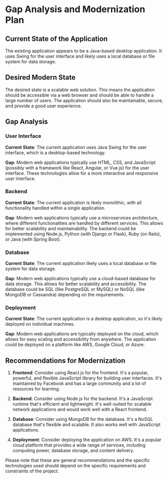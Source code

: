 # Gap Analysis and Modernization Plan

## Current State of the Application

The existing application appears to be a Java-based desktop application. It uses Swing for the user interface and likely uses a local database or file system for data storage.

## Desired Modern State

The desired state is a scalable web solution. This means the application should be accessible via a web browser and should be able to handle a large number of users. The application should also be maintainable, secure, and provide a good user experience.

## Gap Analysis

### User Interface

**Current State**: The current application uses Java Swing for the user interface, which is a desktop-based technology.

**Gap**: Modern web applications typically use HTML, CSS, and JavaScript (possibly with a framework like React, Angular, or Vue.js) for the user interface. These technologies allow for a more interactive and responsive user interface.

### Backend

**Current State**: The current application is likely monolithic, with all functionality handled within a single application.

**Gap**: Modern web applications typically use a microservices architecture, where different functionalities are handled by different services. This allows for better scalability and maintainability. The backend could be implemented using Node.js, Python (with Django or Flask), Ruby (on Rails), or Java (with Spring Boot).

### Database

**Current State**: The current application likely uses a local database or file system for data storage.

**Gap**: Modern web applications typically use a cloud-based database for data storage. This allows for better scalability and accessibility. The database could be SQL (like PostgreSQL or MySQL) or NoSQL (like MongoDB or Cassandra) depending on the requirements.

### Deployment

**Current State**: The current application is a desktop application, so it's likely deployed on individual machines.

**Gap**: Modern web applications are typically deployed on the cloud, which allows for easy scaling and accessibility from anywhere. The application could be deployed on a platform like AWS, Google Cloud, or Azure.

## Recommendations for Modernization

1. **Frontend**: Consider using React.js for the frontend. It's a popular, powerful, and flexible JavaScript library for building user interfaces. It's maintained by Facebook and has a large community and a lot of resources for learning.

2. **Backend**: Consider using Node.js for the backend. It's a JavaScript runtime that's efficient and lightweight. It's well-suited for scalable network applications and would work well with a React frontend.

3. **Database**: Consider using MongoDB for the database. It's a NoSQL database that's flexible and scalable. It also works well with JavaScript applications.

4. **Deployment**: Consider deploying the application on AWS. It's a popular cloud platform that provides a wide range of services, including computing power, database storage, and content delivery.

Please note that these are general recommendations and the specific technologies used should depend on the specific requirements and constraints of the project.